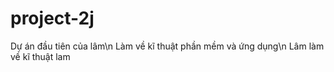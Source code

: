 # project-2j 
Dự án đầu tiên của lâm\n
Làm về kĩ thuật phần mềm và ứng dụng\n
Lâm làm về kĩ thuật
lam
